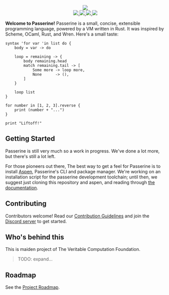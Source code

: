 <p align="center">
    <a href="https://passerine.io">
        <img src="https://raw.githubusercontent.com/vrtbl/passerine/master/Logotype.png">
    </a>
    <br>
    <a href="https://github.com/vrtbl/passerine/actions">
        <img src="https://github.com/vrtbl/passerine/workflows/Rust/badge.svg">
    </a>
    <a href="https://crates.io/crates/passerine">
        <img src="https://img.shields.io/crates/v/passerine.svg">
    </a>
    <a href="https://docs.rs/passerine">
        <img src="https://docs.rs/passerine/badge.svg">
    </a>
    <a href="https://discord.gg/yMhUyhw">
        <img src="https://img.shields.io/discord/651996477333438474?logo=discord">
    </a>
    <br>
</p>

**Welcome to Passerine!**
Passerine is a small, concise, extensible programming language, powered by a VM written in Rust.
It was inspired by Scheme, OCaml, Rust, and Wren.
Here's a small taste:

```
syntax 'for var 'in list do {
    body = var -> do

    loop = remaining -> {
        body remaining.head
        match remaining.tail -> [
            Some more -> loop more,
            None      -> (),
        ]
    }

    loop list
}

for number in [1, 2, 3].reverse {
    print (number + "...")
}

print "Liftoff!"
```

## Getting Started
Passerine is still very much so a work in progress.
We've done a lot more, but there's still a lot left.

For those pioneers out there,
The best way to get a feel for Passerine is to install [Aspen](https://github.com/vrtbl/aspen),
Passerine's CLI and package manager.
We're working on an installation script for the passerine development toolchain;
until then, we suggest just cloning this repository and aspen,
and reading through [the documentation](https://docs.rs/passerine).

## Contributing
Contributors welcome!
Read our [Contribution Guidelines](https://github.com/vrtbl/passerine/blob/master/CONTRIBUTING.md)
and join the [Discord server](https://discord.gg/yMhUyhw)
to get started.

## Who's behind this
This is maiden project of The Veritable Computation Foundation.

> TODO: expand...

## Roadmap
See the [Project Roadmap](https://github.com/vrtbl/passerine/projects/1).
